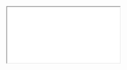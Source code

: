 <div class="embed-responsive embed-responsive-16by9">
  <iframe class="embed-responsive-item" src="//www.youtube.com/embed/QUQcYPunyyc" allowfullscreen></iframe>
</div>
